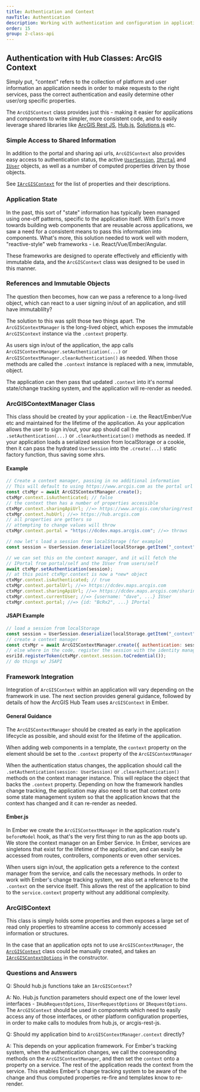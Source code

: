 ```yaml
---
title: Authentication and Context
navTitle: Authentication
description: Working with authentication and configuration in applications, components and modules
order: 15
group: 2-class-api
---
```


## Authentication with Hub Classes: ArcGIS Context

Simply put, "context" refers to the collection of platform and user information an application needs in order to make requests to the right services, pass the correct authentication and easily determine other user/org specific properties.

The `ArcGISContext` class provides just this - making it easier for applications and components to write simpler, more consistent code, and to easily leverage shared libraries like [ArcGIS Rest JS](https://esri.github.io/arcgis-rest-js/), [Hub.js](https://esri.github.io/hub.js/), [Solutions.js](https://github.com/Esri/solution.js) etc.

### Simple Access to Shared Information

In addition to the portal and sharing api urls, `ArcGISContext` also provides easy access to authentication status, the active [`UserSession`](https://esri.github.io/arcgis-rest-js/api/auth/UserSession/), [`IPortal`](https://esri.github.io/arcgis-rest-js/api/portal/IPortal/) and [`IUser`](https://esri.github.io/arcgis-rest-js/api/types/IUser/) objects, as well as a number of computed properties driven by those objects.

See [`IArcGISContext`](/hub.js/api/common/IArcGISContext) for the list of properties and their descriptions.

### Application State

In the past, this sort of "state" information has typically been managed using one-off patterns, specific to the application itself. With Esri's move towards building web components that are reusable across applications, we saw a need for a consistent means to pass this information into components. What's more, this solution needed to work well with modern, "reactive-style" web frameworks - i.e. React/Vue/Ember/Angular.

These frameworks are designed to operate effectively and efficiently with immutable data, and the `ArcGISContext` class was designed to be used in this manner.

### References and Immutable Objects

The question then becomes, how can we pass a reference to a long-lived object, which can react to a user signing in/out of an application, and still have immutablilty?

The solution to this was split those two things apart. The `ArcGISContextManager` is the long-lived object, which exposes the immutable `ArcGISContext` instance via the `.context` property.

As users sign in/out of the application, the app calls `ArcGISContextManager.setAuthentication(...)` or `ArcGISContextManager.clearAuthentication()` as needed. When those methods are called the `.context` instance is replaced with a new, immutable, object.

The application can then pass that updated `.context` into it's normal state/change tracking system, and the application will re-render as needed.

### ArcGISContextManager Class

This class should be created by your application - i.e. the React/Ember/Vue etc and maintained for the lifetime of the application. As your application allows the user to sign in/out, your app should call the `.setAuthentication(...)` or `.clearAuthentication()` methods as needed. If your application loads a serialized session from localStorage or a cookie, then it can pass the hydrated `UserSession` into the `.create(...)` static factory function, thus saving some xhrs.

#### Example

```js
// Create a context manager, passing in no additional information
// This will default to using https://www.arcgis.com as the portal url
const ctxMgr = await ArcGISContextManager.create();
ctxMgr.context.isAuthenticated; // false
// the context then has a number of properties accessible
ctxMgr.context.sharingApiUrl; //=> https://www.arcgis.com/sharing/rest
ctxMgr.context.hubUrl; //=> https://hub.arcgis.com
// all properties are getters so
// attempting to change values will throw
ctxMgr.context.portal = "https://dcdev.maps.arcgis.com"; //=> throws

// now let's load a session from localStorage (for example)
const session = UserSession.deserialize(localStorage.getItem("_context"));

// we can set this on the context manager, and it will fetch the
// IPortal from portal/self and the IUser from users/self
await ctxMgr.setAuthentication(session);
// at this point ctxMgr.context is now a *new* object
ctxMgr.context.isAuthenticated; // true
ctxMgr.context.portalUrl; //=> https://dcdev.maps.arcgis.com
ctxMgr.context.sharingApiUrl; //=> https://dcdev.maps.arcgis.com/sharing/rest
ctxMgr.context.currentUser; //=> {username: "dave", ...} IUser
ctxMgr.context.portal; //=> {id: "BcRx2", ...} IPortal
```

#### JSAPI Example

```js
// load a session from localStorage
const session = UserSession.deserialize(localStorage.getItem("_context"));
// create a context manager
const ctxMgr = await ArcGISContextManager.create({ authentication: session });
// else where in the code, register the session with the identity manager
esriId.registerToken(ctxMgr.context.session.toCredential());
// do things w/ JSAPI
```

### Framework Integration

Integration of `ArcGISContext` within an application will vary depending on the framework in use. The next section provides general guidance, followed by details of how the ArcGIS Hub Team uses `ArcGISContext` in Ember.

#### General Guidance

The `ArcGISContextManager` should be created as early in the application lifecycle as possible, and should exist for the lifetime of the application.

When adding web components in a template, the `context` property on the element should be set to the `.context` property of the `ArcGISContextManager`

When the authentication status changes, the application should call the `.setAuthentication(session: UserSession)` or `.clearAuthentication()` methods on the context manager instance. This will replace the object that backs the `.context` property. Depending on how the framework handles change tracking, the application may also need to set that context onto some state management system so that the application knows that the context has changed and it can re-render as needed.

#### Ember.js

In Ember we create the `ArcGISContextManager` in the application route's `beforeModel` hook, as that's the very first thing to run as the app boots up. We store the context manager on an Ember Service. In Ember, services are singletons that exist for the lifetime of the application, and can easily be accessed from routes, controllers, components or even other services.

When users sign in/out, the application gets a reference to the context manager from the service, and calls the necessary methods.
In order to work with Ember's change tracking system, we also set a reference to the `.context` on the service itself. This allows the rest of the application to bind to the `service.context` property without any additional complexity.

### ArcGISContext

This class is simply holds some properties and then exposes a large set of read only properties to streamline access to commonly accessed information or structures.

In the case that an application opts not to use `ArcGISContextManager`, the [`ArcGISContext`](https://esri.github.io/hub.js/api/common/ArcGISContext/) class could be manually created, and takes an [`IArcGISContextOptions`](https://esri.github.io/hub.js/api/common/IArcGISContextOptions/) in the constructor.

### Questions and Answers

Q: Should hub.js functions take an `IArcGISContext`?

A: No. Hub.js function parameters should expect one of the lower level interfaces - `IHubRequestOptions`, `IUserRequestOptions` or `IRequestOptions`. The `ArcGISContext` should be used in components which need to easily access any of those interfaces, or other platform configuration properties, in order to make calls to modules from hub.js, or arcgis-rest-js.

Q: Should my application bind to `ArcGISContextManager.context` directly?

A: This depends on your application framework. For Ember's tracking system, when the authentication changes, we call the cooresponding methods on the `ArcGISContextManager`, and then set the `context` onto a property on a service. The rest of the application reads the context from the service. This enables Ember's change tracking system to be aware of the change and thus computed properties re-fire and templates know to re-render.
